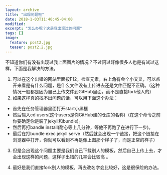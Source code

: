 ```yaml
---
layout: archive
title: "出现问题啦"
date: 2018-1-03T11:40:45-04:00
modified:
excerpt: "怎么办呢？这是我出现过的问题"
tags: []
image: 
  feature: post2.jpg
  teaser: post2.2.jpg 
---
```

不知道你们有没有出现过我上面图片的情况？不过问过好像很多人也是有试过这样，下面是我解决的方法。
1. 可以在这个出错的网站里面按F12，检查元素，右上角有会个小叉叉，可以点开来看是有什么问题，是什么文件没有上传进去还是文件匹配不正确。（这种情况一般都是因为自己上传文件到GitHub里面，而不是直接fork他人的）
2. 如果这样真的找不出问题的话，可以用下面这个办法：
- 首先在任务管理器里面打开start小黑框
- 然后输入cd users(这个users是你GitHub建的仓库的名称)（在这个命令之前你要确定你是装了jekyll和bundle)。
- 然后再打bandle install(耐心等上几分钟，等他不再跑了在进行下一步)。
- 最后在打bundle exec jekyll serve（然后就会出现一个链接，把这个链接在浏览器中打开，你就可以看到不再是像上图那个样子了，而是正常的样子）

3. 但是会出现这个问题主要是我们自己下载别人的模板，然后自己上传上去，才会出现这样的问题，这样子出错的几率会比较高
。

4. 最好是我们直接fork别人的模板，再去改名字会比较好，这是很保险的办法。



